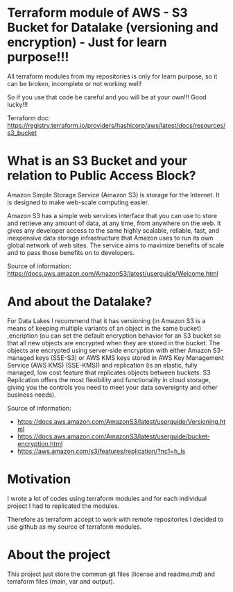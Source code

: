 # Terraform module of  AWS - S3 Bucket for Datalake (versioning and encryption) - Just for learn purpose!!!

All terraform modules from my repositories is only for learn purpose, so it can be broken, incomplete or not working well!

So if you use that code be careful and you will be at your own!!! Good lucky!!!

Terraform doc: https://registry.terraform.io/providers/hashicorp/aws/latest/docs/resources/s3_bucket

# What is an S3 Bucket and your relation to Public Access Block?
Amazon Simple Storage Service (Amazon S3) is storage for the Internet. It is designed to make web-scale computing easier.

Amazon S3 has a simple web services interface that you can use to store and retrieve any amount of data, at any time, from anywhere on the web. It gives any developer access to the same highly scalable, reliable, fast, and inexpensive data storage infrastructure that Amazon uses to run its own global network of web sites. The service aims to maximize benefits of scale and to pass those benefits on to developers.

Source of information: https://docs.aws.amazon.com/AmazonS3/latest/userguide/Welcome.html

# And about the Datalake?
For Data Lakes I recommend that it has versioning (in Amazon S3 is a means of keeping multiple variants of an object in the same bucket) ,encription (ou can set the default encryption behavior for an S3 bucket so that all new objects are encrypted when they are stored in the bucket. The objects are encrypted using server-side encryption with either Amazon S3-managed keys (SSE-S3) or AWS KMS keys stored in AWS Key Management Service (AWS KMS) (SSE-KMS)) and replication (is an elastic, fully managed, low cost feature that replicates objects between buckets. S3 Replication offers the most flexibility and functionality in cloud storage, giving you the controls you need to meet your data sovereignty and other business needs).

Source of information:
* https://docs.aws.amazon.com/AmazonS3/latest/userguide/Versioning.html
* https://docs.aws.amazon.com/AmazonS3/latest/userguide/bucket-encryption.html
* https://aws.amazon.com/s3/features/replication/?nc1=h_ls


# Motivation
I wrote a lot of codes using terraform modules and for each individual project I had to replicated the modules.

Therefore as terraform accept to work with remote repositories I decided to use github as my source of terraform modules.

# About the project
This project just store the common git files (license and readme.md) and terraform files (main, var and output).
